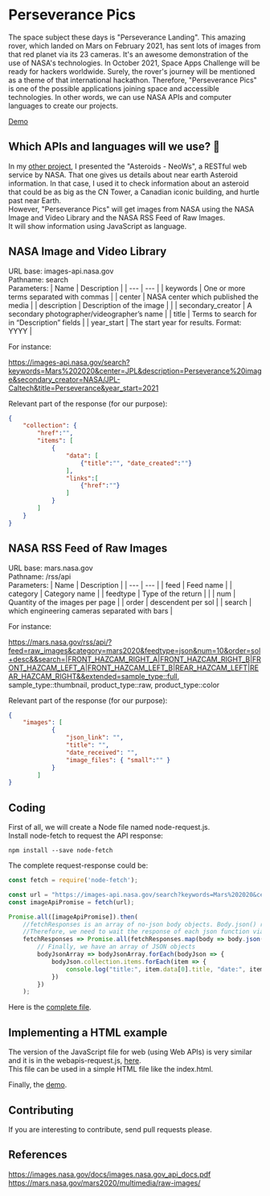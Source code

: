 # Perseverance Pics

The space subject these days is "Perseverance Landing". This amazing rover, which landed on Mars on February 2021, has sent lots of images from that red planet via its 23 cameras. It's an awesome demonstration of the use of NASA's technologies. In October 2021, Space Apps Challenge will be ready for hackers worldwide. Surely, the rover's journey will be mentioned as a theme of that international hackathon. Therefore, "Perseverance Pics" is one of the possible applications joining space and accessible technologies. In other words, we can use NASA APIs and computer languages to create our projects.    

[Demo](./index.html)

## Which APIs and languages will we use? 🤔

In my [other project](https://nasadatanauts.github.io/alexbelloni/pages/asteroidnn4.html), I presented the "Asteroids - NeoWs", a RESTful web service by NASA. That one gives us details about near earth Asteroid information. In that case, I used it to check information about an asteroid that could be as big as the CN Tower, a Canadian iconic building, and hurtle past near Earth.  
However, "Perseverance Pics" will get images from NASA using the NASA Image and Video Library and the NASA RSS Feed of Raw Images.  
It will show information using JavaScript as language. 

## NASA Image and Video Library

URL base: images-api.nasa.gov  
Pathname: search  
Parameters:
| Name | Description |
| --- | --- |
| keywords | One or more terms separated with commas |
| center | NASA center which published the media |
| description | Description of the image | |
| secondary_creator | A secondary photographer/videographer’s name |
| title | Terms to search for in “Description” fields |
| year_start | The start year for results. Format: YYYY |

For instance:

https://images-api.nasa.gov/search?keywords=Mars%202020&center=JPL&description=Perseverance%20image&secondary_creator=NASA/JPL-Caltech&title=Perseverance&year_start=2021

Relevant part of the response (for our purpose):

``` json
{
    "collection": {
        "href":"",
        "items": [
            {
                "data": [
                    {"title":"", "date_created":""}
                ], 
                "links":[
                    {"href":""}
                ]
            }
        ]
    }
}

```

## NASA RSS Feed of Raw Images

URL base: mars.nasa.gov   
Pathname: /rss/api  
Parameters:
| Name | Description |
| --- | --- |
| feed | Feed name |
| category | Category name |
| feedtype | Type of the return | |
| num | Quantity of the images per page |
| order | descendent per sol |
| search | which engineering cameras separated with bars |

For instance:

https://mars.nasa.gov/rss/api/?feed=raw_images&category=mars2020&feedtype=json&num=10&order=sol+desc&&search=|FRONT_HAZCAM_RIGHT_A|FRONT_HAZCAM_RIGHT_B|FRONT_HAZCAM_LEFT_A|FRONT_HAZCAM_LEFT_B|REAR_HAZCAM_LEFT|REAR_HAZCAM_RIGHT&&extended=sample_type::full, sample_type::thumbnail, product_type::raw, product_type::color

Relevant part of the response (for our purpose):

``` json
{
    "images": [
            {
                "json_link": "",
                "title": "",
                "date_received": "", 
                "image_files": { "small":"" }
            }
        ]
}

```
## Coding

First of all, we will create a Node file named node-request.js.   
Install node-fetch to request the API response:  
```code
npm install --save node-fetch  
```

The complete request-response could be:  

```javascript
const fetch = require('node-fetch');

const url = "https://images-api.nasa.gov/search?keywords=Mars%202020&center=JPL&description=Perseverance%20image&secondary_creator=NASA/JPL-Caltech&title=Perseverance&year_start=2021";
const imageApiPromise = fetch(url);

Promise.all([imageApiPromise]).then(
    //fetchResponses is an array of no-json body objects. Body.json() returns a Promise too. 
    //Therefore, we need to wait the response of each json function via Promise.all again 
    fetchResponses => Promise.all(fetchResponses.map(body => body.json()))).then(
        // Finally, we have an array of JSON objects
        bodyJsonArray => bodyJsonArray.forEach(bodyJson => {
            bodyJson.collection.items.forEach(item => {
                console.log("title:", item.data[0].title, "date:", item.data[0].date_created, "url:", item.links[0].href);
            })
        })
    );
```

Here is the [complete file](./node-request.js).

## Implementing a HTML example

The version of the JavaScript file for web (using Web APIs) is very similar and it is in the webapis-request.js, [here](./webapis-request.js).  
This file can be used in a simple HTML file like the index.html.  
  
Finally, the [demo](./index.html).

## Contributing

If you are interesting to contribute, send pull requests please.

## References

https://images.nasa.gov/docs/images.nasa.gov_api_docs.pdf  
https://mars.nasa.gov/mars2020/multimedia/raw-images/

